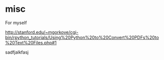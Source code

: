 # misc
For myself

http://stanford.edu/~mgorkove/cgi-bin/rpython_tutorials/Using%20Python%20to%20Convert%20PDFs%20to%20Text%20Files.php#1

sadfjalkfasj

